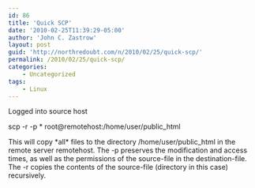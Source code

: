 ```yaml
---
id: 86
title: 'Quick SCP'
date: '2010-02-25T11:39:29-05:00'
author: 'John C. Zastrow'
layout: post
guid: 'http://northredoubt.com/n/2010/02/25/quick-scp/'
permalink: /2010/02/25/quick-scp/
categories:
    - Uncategorized
tags:
    - Linux
---
```


Logged into source host

scp -r -p \* root@remotehost:/home/user/public\_html

This will copy \*all\* files to the directory /home/user/public\_html in the remote server remotehost. The -p preserves the modification and access times, as well as the permissions of the source-file in the destination-file. The -r copies the contents of the source-file (directory in this case) recursively.
